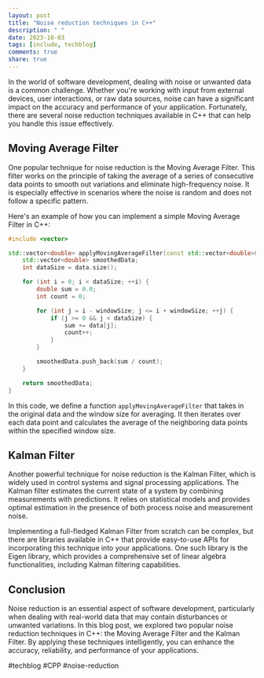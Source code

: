 ```yaml
---
layout: post
title: "Noise reduction techniques in C++"
description: " "
date: 2023-10-03
tags: [include, techblog]
comments: true
share: true
---
```


In the world of software development, dealing with noise or unwanted data is a common challenge. Whether you're working with input from external devices, user interactions, or raw data sources, noise can have a significant impact on the accuracy and performance of your application. Fortunately, there are several noise reduction techniques available in C++ that can help you handle this issue effectively.

## Moving Average Filter

One popular technique for noise reduction is the Moving Average Filter. This filter works on the principle of taking the average of a series of consecutive data points to smooth out variations and eliminate high-frequency noise. It is especially effective in scenarios where the noise is random and does not follow a specific pattern.

Here's an example of how you can implement a simple Moving Average Filter in C++:

```cpp
#include <vector>

std::vector<double> applyMovingAverageFilter(const std::vector<double>& data, int windowSize) {
    std::vector<double> smoothedData;
    int dataSize = data.size();

    for (int i = 0; i < dataSize; ++i) {
        double sum = 0.0;
        int count = 0;

        for (int j = i - windowSize; j <= i + windowSize; ++j) {
            if (j >= 0 && j < dataSize) {
                sum += data[j];
                count++;
            }
        }

        smoothedData.push_back(sum / count);
    }

    return smoothedData;
}
```

In this code, we define a function `applyMovingAverageFilter` that takes in the original data and the window size for averaging. It then iterates over each data point and calculates the average of the neighboring data points within the specified window size.

## Kalman Filter

Another powerful technique for noise reduction is the Kalman Filter, which is widely used in control systems and signal processing applications. The Kalman filter estimates the current state of a system by combining measurements with predictions. It relies on statistical models and provides optimal estimation in the presence of both process noise and measurement noise.

Implementing a full-fledged Kalman Filter from scratch can be complex, but there are libraries available in C++ that provide easy-to-use APIs for incorporating this technique into your applications. One such library is the Eigen library, which provides a comprehensive set of linear algebra functionalities, including Kalman filtering capabilities.

## Conclusion

Noise reduction is an essential aspect of software development, particularly when dealing with real-world data that may contain disturbances or unwanted variations. In this blog post, we explored two popular noise reduction techniques in C++: the Moving Average Filter and the Kalman Filter. By applying these techniques intelligently, you can enhance the accuracy, reliability, and performance of your applications.

#techblog #CPP #noise-reduction